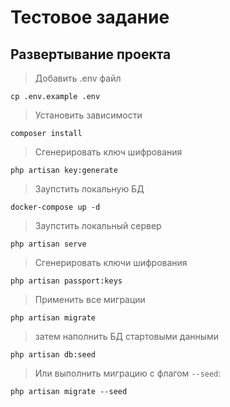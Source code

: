 # Тестовое задание

## Развертывание проекта
> Добавить .env файл
```
cp .env.example .env
```
> Установить зависимости
```
composer install
```
> Сгенерировать ключ шифрования
```
php artisan key:generate
```
> Заупстить локальную БД
```
docker-compose up -d
```
> Заупстить локальный сервер
```
php artisan serve
```
> Сгенерировать ключи шифрования
```
php artisan passport:keys
```
> Применить все миграции
```
php artisan migrate
```
> затем наполнить БД стартовыми данными
```
php artisan db:seed
```
> Или выполнить миграцию с флагом ```--seed```:
```
php artisan migrate --seed
```

